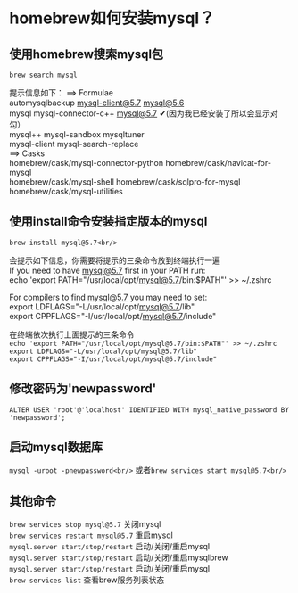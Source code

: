 # homebrew如何安装mysql？
##  使用homebrew搜索mysql包  
`brew search mysql`

提示信息如下：
==> Formulae<br/>
automysqlbackup            mysql-client@5.7           mysql@5.6<br/>
mysql                      mysql-connector-c++        mysql@5.7 ✔(因为我已经安装了所以会显示对勾）<br/>
mysql++                    mysql-sandbox              mysqltuner<br/>
mysql-client               mysql-search-replace<br/>
==> Casks<br/>
homebrew/cask/mysql-connector-python     homebrew/cask/navicat-for-mysql<br/>
homebrew/cask/mysql-shell                homebrew/cask/sqlpro-for-mysql<br/>
homebrew/cask/mysql-utilities<br/>

##  使用install命令安装指定版本的mysql
`brew install mysql@5.7<br/>`

会提示如下信息，你需要将提示的三条命令放到终端执行一遍<br/>
If you need to have mysql@5.7 first in your PATH run:<br/>
  echo 'export PATH="/usr/local/opt/mysql@5.7/bin:$PATH"' >> ~/.zshrc<br/>

For compilers to find mysql@5.7 you may need to set:<br/>
  export LDFLAGS="-L/usr/local/opt/mysql@5.7/lib"<br/>
  export CPPFLAGS="-I/usr/local/opt/mysql@5.7/include"<br/>
  
在终端依次执行上面提示的三条命令<br/>
`echo 'export PATH="/usr/local/opt/mysql@5.7/bin:$PATH"' >> ~/.zshrc`<br/>
`export LDFLAGS="-L/usr/local/opt/mysql@5.7/lib"`<br/>
`export CPPFLAGS="-I/usr/local/opt/mysql@5.7/include"`<br/>

##  修改密码为'newpassword'
`ALTER USER 'root'@'localhost' IDENTIFIED WITH mysql_native_password BY 'newpassword';`<br/>

##  启动mysql数据库
`mysql -uroot -pnewpassword<br/>`
或者`brew services start mysql@5.7<br/>`

##  其他命令
`brew services stop mysql@5.7`  关闭mysql<br/>
`brew services restart mysql@5.7`  重启mysql<br/>
`mysql.server start/stop/restart` 启动/关闭/重启mysql<br/>
`mysql.server start/stop/restart` 启动/关闭/重启mysqlbrew<br/>
`mysql.server start/stop/restart` 启动/关闭/重启mysql<br/>
`brew services list` 查看brew服务列表状态<br/>
